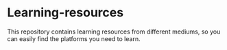 # Learning-resources

This repository contains learning resources from different mediums, so you can easily find the platforms you need to learn. 
